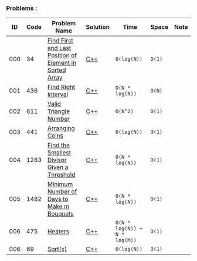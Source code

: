 ### **Problems :**

  |ID|  Code  | Problem Name    |  Solution       |  Time           | Space           | Note          | 
|---|----|---------------- | --------------- | --------------- | --------------- | ------------- |
|000|34|[Find First and Last Position of Element in Sorted Array](https://leetcode.com/problems/find-first-and-last-position-of-element-in-sorted-array/)|[C++](https://github.com/Ali-Elshorpagi/algorithms/blob/main/binary_search/problem_solving/LeetCode_34.cpp)|`O(log(N))`|`O(1)`||
|001|436|[Find Right Interval](https://leetcode.com/problems/find-right-interval/)|[C++](https://github.com/Ali-Elshorpagi/algorithms/blob/main/binary_search/problem_solving/LeetCode_436.cpp)|`O(N * log(N))`|`O(N)`||
|002|611|[Valid Triangle Number](https://leetcode.com/problems/valid-triangle-number/)|[C++](https://github.com/Ali-Elshorpagi/algorithms/blob/main/binary_search/problem_solving/LeetCode_611.cpp)|`O(N^2)`|`O(1)`||
|003|441|[Arranging Coins](https://leetcode.com/problems/arranging-coins/)|[C++](https://github.com/Ali-Elshorpagi/algorithms/blob/main/binary_search/problem_solving/LeetCode_441.cpp)|`O(log(N))`|`O(1)`||
|004|1283|[Find the Smallest Divisor Given a Threshold](https://leetcode.com/problems/find-the-smallest-divisor-given-a-threshold/)|[C++](https://github.com/Ali-Elshorpagi/algorithms/blob/main/binary_search/problem_solving/LeetCode_1283.cpp)|`O(N * log(N))`|`O(1)`||
|005|1482|[Minimum Number of Days to Make m Bouquets](https://leetcode.com/problems/minimum-number-of-days-to-make-m-bouquets/)|[C++](https://github.com/Ali-Elshorpagi/algorithms/blob/main/binary_search/problem_solving/LeetCode_1482.cpp)|`O(N * log(N))`|`O(1)`||
|006|475|[Heaters](https://leetcode.com/problems/heaters/)|[C++](https://github.com/Ali-Elshorpagi/algorithms/blob/main/binary_search/problem_solving/LeetCode_475.cpp)|`O(N * log(N)) + N * log(M))`|`O(1)`||
|006|69|[Sqrt(x)](https://leetcode.com/problems/sqrtx/)|[C++](https://github.com/Ali-Elshorpagi/algorithms/blob/main/binary_search/problem_solving/LeetCode_69.cpp)|`O(log(N))`|`O(1)`||


